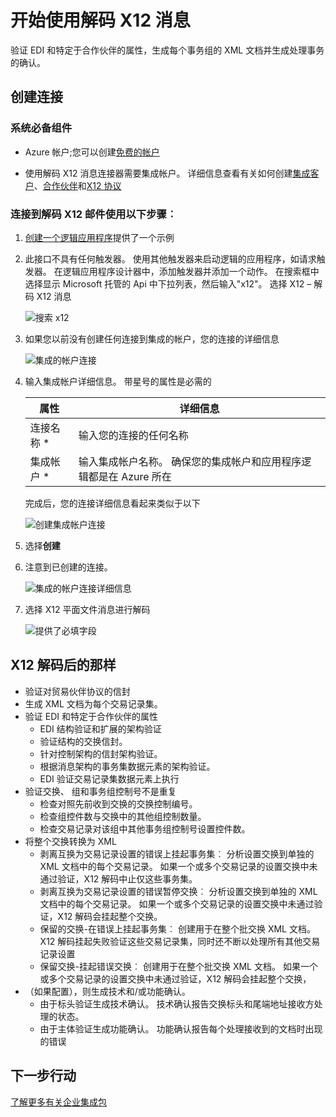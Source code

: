<properties 
    pageTitle="了解企业集成包解码 X12 消息 Connctor |Microsoft Azure 应用程序服务 |Microsoft Azure" 
    description="了解如何使用与企业集成包和逻辑的应用程序合作伙伴" 
    services="logic-apps" 
    documentationCenter=".net,nodejs,java"
    authors="padmavc" 
    manager="erikre" 
    editor=""/>

<tags 
    ms.service="logic-apps" 
    ms.workload="integration" 
    ms.tgt_pltfrm="na" 
    ms.devlang="na" 
    ms.topic="article" 
    ms.date="08/15/2016" 
    ms.author="padmavc"/>

# <a name="get-started-with-decode-x12-message"></a>开始使用解码 X12 消息

验证 EDI 和特定于合作伙伴的属性，生成每个事务组的 XML 文档并生成处理事务的确认。

## <a name="create-the-connection"></a>创建连接

### <a name="prerequisites"></a>系统必备组件

* Azure 帐户;您可以创建[免费的帐户](https://azure.microsoft.com/free)

* 使用解码 X12 消息连接器需要集成帐户。 详细信息查看有关如何创建[集成客户](./app-service-logic-enterprise-integration-create-integration-account.md)、[合作伙伴](./app-service-logic-enterprise-integration-partners.md)和[X12 协议](./app-service-logic-enterprise-integration-x12.md)

### <a name="connect-to-decode-x12-message-using-the-following-steps"></a>连接到解码 X12 邮件使用以下步骤︰

1. [创建一个逻辑应用程序](./app-service-logic-create-a-logic-app.md)提供了一个示例

2. 此接口不具有任何触发器。 使用其他触发器来启动逻辑的应用程序，如请求触发器。  在逻辑应用程序设计器中，添加触发器并添加一个动作。  在搜索框中选择显示 Microsoft 托管的 Api 中下拉列表，然后输入"x12"。  选择 X12 – 解码 X12 消息

    ![搜索 x12](./media/app-service-logic-enterprise-integration-x12connector/x12decodeimage1.png)  

3. 如果您以前没有创建任何连接到集成的帐户，您的连接的详细信息

    ![集成的帐户连接](./media/app-service-logic-enterprise-integration-x12connector/x12decodeimage4.png)    

4. 输入集成帐户详细信息。  带星号的属性是必需的

  	| 属性 | 详细信息 |
  	| -------- | ------- |
  	| 连接名称 * | 输入您的连接的任何名称 |
  	| 集成帐户 * | 输入集成帐户名称。 确保您的集成帐户和应用程序逻辑都是在 Azure 所在 |

    完成后，您的连接详细信息看起来类似于以下
    
    ![创建集成帐户连接](./media/app-service-logic-enterprise-integration-x12connector/x12decodeimage5.png) 

5. 选择**创建**
    
6. 注意到已创建的连接。

    ![集成的帐户连接详细信息](./media/app-service-logic-enterprise-integration-x12connector/x12decodeimage6.png) 

7. 选择 X12 平面文件消息进行解码

    ![提供了必填字段](./media/app-service-logic-enterprise-integration-x12connector/x12decodeimage7.png) 

## <a name="x12-decode-does-following"></a>X12 解码后的那样

* 验证对贸易伙伴协议的信封
* 生成 XML 文档为每个交易记录集。
* 验证 EDI 和特定于合作伙伴的属性
    * EDI 结构验证和扩展的架构验证
    * 验证结构的交换信封。
    * 针对控制架构的信封架构验证。
    * 根据消息架构的事务集数据元素的架构验证。
    * EDI 验证交易记录集数据元素上执行 
* 验证交换、 组和事务组控制号不是重复
    * 检查对照先前收到交换的交换控制编号。
    * 检查组控件数与交换中的其他组控制数量。
    * 检查交易记录对该组中其他事务组控制号设置控件数。
* 将整个交换转换为 XML 
    * 剥离互换为交易记录设置的错误上挂起事务集︰ 分析设置交换到单独的 XML 文档中的每个交易记录。 如果一个或多个交易记录的设置交换中未通过验证，X12 解码中止仅这些事务集。
    * 剥离互换为交易记录设置的错误暂停交换︰ 分析设置交换到单独的 XML 文档中的每个交易记录。  如果一个或多个交易记录的设置交换中未通过验证，X12 解码会挂起整个交换。
    * 保留的交换-在错误上挂起事务集︰ 创建用于在整个批交换 XML 文档。 X12 解码挂起失败验证这些交易记录集，同时还不断以处理所有其他交易记录设置
    * 保留交换-挂起错误交换︰ 创建用于在整个批交换 XML 文档。 如果一个或多个交易记录的设置交换中未通过验证，X12 解码会挂起整个交换， 
* （如果配置），则生成技术和/或功能确认。
    * 由于标头验证生成技术确认。 技术确认报告交换标头和尾端地址接收方处理的状态。
    * 由于主体验证生成功能确认。 功能确认报告每个处理接收到的文档时出现的错误

## <a name="next-steps"></a>下一步行动

[了解更多有关企业集成包](./app-service-logic-enterprise-integration-overview.md "了解企业集成包") 


